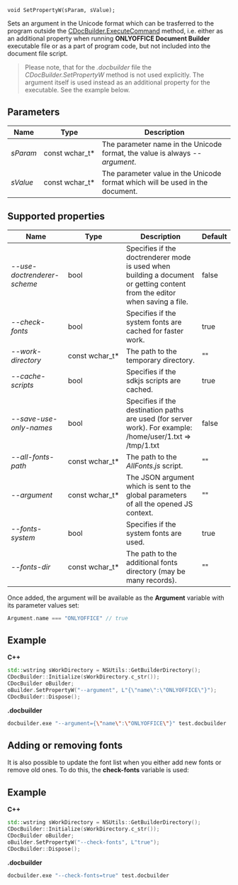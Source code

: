 `void SetPropertyW(sParam, sValue);`

Sets an argument in the Unicode format which can be trasferred to the program outside the [CDocBuilder.ExecuteCommand](../ExecuteCommand/index.md) method, i.e. either as an additional property when running **ONLYOFFICE Document Builder** executable file or as a part of program code, but not included into the document file script.

> Please note, that for the *.docbuilder* file the *CDocBuilder.SetPropertyW* method is not used explicitly. The argument itself is used instead as an additional property for the executable. See the example below.

## Parameters

| Name     | Type             | Description                                                                   |
| -------- | ---------------- | ----------------------------------------------------------------------------- |
| *sParam* | const wchar\_t\* | The parameter name in the Unicode format, the value is always *--argument*.   |
| *sValue* | const wchar\_t\* | The parameter value in the Unicode format which will be used in the document. |

## Supported properties

| Name                        | Type             | Description                                                                                                                | Default |
| --------------------------- | ---------------- | -------------------------------------------------------------------------------------------------------------------------- | ------- |
| *--use-doctrenderer-scheme* | bool             | Specifies if the doctrenderer mode is used when building a document or getting content from the editor when saving a file. | false   |
| *--check-fonts*             | bool             | Specifies if the system fonts are cached for faster work.                                                                  | true    |
| *--work-directory*          | const wchar\_t\* | The path to the temporary directory.                                                                                       | ""      |
| *--cache-scripts*           | bool             | Specifies if the sdkjs scripts are cached.                                                                                 | true    |
| *--save-use-only-names*     | bool             | Specifies if the destination paths are used (for server work). For example: /home/user/1.txt => /tmp/1.txt                 | false   |
| *--all-fonts-path*          | const wchar\_t\* | The path to the *AllFonts.js* script.                                                                                      | ""      |
| *--argument*                | const wchar\_t\* | The JSON argument which is sent to the global parameters of all the opened JS context.                                     | ""      |
| *--fonts-system*            | bool             | Specifies if the system fonts are used.                                                                                    | true    |
| *--fonts-dir*               | const wchar\_t\* | The path to the additional fonts directory (may be many records).                                                          | ""      |

Once added, the argument will be available as the **Argument** variable with its parameter values set:

```cpp
Argument.name === "ONLYOFFICE" // true
```

## Example

**C++**

```cpp
std::wstring sWorkDirectory = NSUtils::GetBuilderDirectory();
CDocBuilder::Initialize(sWorkDirectory.c_str());
CDocBuilder oBuilder;
oBuilder.SetPropertyW("--argument", L"{\"name\":\"ONLYOFFICE\"}");
CDocBuilder::Dispose();
```

**.docbuilder**

```sh
docbuilder.exe "--argument={\"name\":\"ONLYOFFICE\"}" test.docbuilder
```

## Adding or removing fonts

It is also possible to update the font list when you either add new fonts or remove old ones. To do this, the **check-fonts** variable is used:

## Example

**C++**

```cpp
std::wstring sWorkDirectory = NSUtils::GetBuilderDirectory();
CDocBuilder::Initialize(sWorkDirectory.c_str());
CDocBuilder oBuilder;
oBuilder.SetPropertyW("--check-fonts", L"true");
CDocBuilder::Dispose();
```

**.docbuilder**

```sh
docbuilder.exe "--check-fonts=true" test.docbuilder
```
